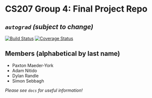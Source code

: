 # CS207 Group 4: Final Project Repo

## *`autograd` (subject to change)*
[![Build Status](https://travis-ci.com/cs207-project-group4/cs207-FinalProject.svg?branch=master)](https://travis-ci.com/cs207-project-group4/cs207-FinalProject) [![Coverage Status](https://coveralls.io/repos/github/cs207-project-group4/cs207-FinalProject/badge.svg?branch=master)](https://coveralls.io/github/cs207-project-group4/cs207-FinalProject?branch=master)

## Members (alphabetical by last name)
* Paxton Maeder-York
* Adam Nitido
* Dylan Randle
* Simon Sebbagh


*Please see `docs` for useful information!*

